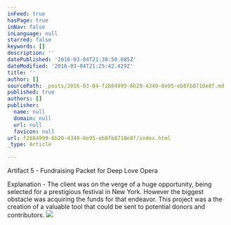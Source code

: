 ```yaml
---
inFeed: true
hasPage: true
inNav: false
inLanguage: null
starred: false
keywords: []
description: ''
datePublished: '2016-03-04T21:30:50.085Z'
dateModified: '2016-03-04T21:25:42.429Z'
title: ''
author: []
sourcePath: _posts/2016-03-04-f2884999-6b20-4340-8e95-eb8fb8710e8f.md
published: true
authors: []
publisher:
  name: null
  domain: null
  url: null
  favicon: null
url: f2884999-6b20-4340-8e95-eb8fb8710e8f/index.html
_type: Article

---
```

Artifact 5 - Fundraising Packet for Deep Love Opera

Explanation - The client was on the verge of a huge opportunity, being selected for a prestigious festival in New York. However the biggest obstacle was acquiring the funds for that endeavor. This project was a the creation of a valuable tool that could be sent to potential donors and contributors.
![](https://the-grid-user-content.s3-us-west-2.amazonaws.com/74a2d2a7-d919-49b8-8e01-8705e82b6536.jpg)